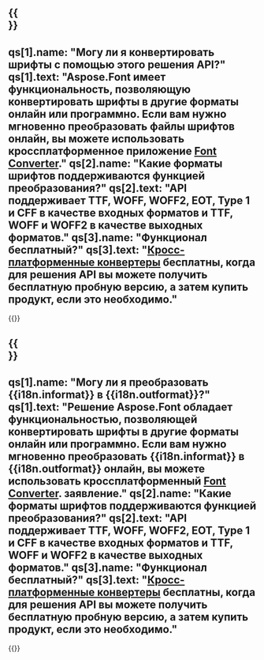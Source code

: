 ﻿---
meta: true
translation: true
deploy: false
---

{{<section faq>}}
---
qs[1].name: "Могу ли я конвертировать шрифты с помощью этого решения API?"
qs[1].text: "Aspose.Font имеет функциональность, позволяющую конвертировать шрифты в другие форматы онлайн или программно. Если вам нужно мгновенно преобразовать файлы шрифтов онлайн, вы можете использовать кроссплатформенное приложение [Font Converter](https://products.aspose.app/font/conversion/)."
qs[2].name: "Какие форматы шрифтов поддерживаются функцией преобразования?"
qs[2].text: "API поддерживает TTF, WOFF, WOFF2, EOT, Type 1 и CFF в качестве входных форматов и TTF, WOFF и WOFF2 в качестве выходных форматов."
qs[3].name: "Функционал бесплатный?"
qs[3].text: "[Кросс-платформенные конвертеры](https://products.aspose.app/font/conversion) бесплатны, когда для решения API вы можете получить бесплатную пробную версию, а затем купить продукт, если это необходимо."
---

{{<import path="/meta/schemas.md" section="faq">}} 

{{<section faqchild>}}
---
qs[1].name: "Могу ли я преобразовать {{i18n.informat}} в {{i18n.outformat}}?"
qs[1].text: "Решение Aspose.Font обладает функциональностью, позволяющей конвертировать шрифты в другие форматы онлайн или программно. Если вам нужно мгновенно преобразовать {{i18n.informat}} в {{i18n.outformat}} онлайн, вы можете использовать кроссплатформенный [Font Converter](https://products.aspose.app/font/conversion/). заявление."
qs[2].name: "Какие форматы шрифтов поддерживаются функцией преобразования?"
qs[2].text: "API поддерживает TTF, WOFF, WOFF2, EOT, Type 1 и CFF в качестве входных форматов и TTF, WOFF и WOFF2 в качестве выходных форматов."
qs[3].name: "Функционал бесплатный?"
qs[3].text: "[Кросс-платформенные конвертеры](https://products.aspose.app/font/conversion) бесплатны, когда для решения API вы можете получить бесплатную пробную версию, а затем купить продукт, если это необходимо."
---

{{<import path="/meta/schemas.md" section="faq">}} 